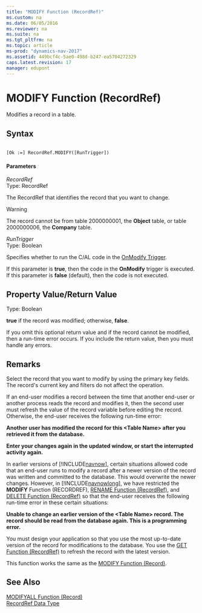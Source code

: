```yaml
---
title: "MODIFY Function (RecordRef)"
ms.custom: na
ms.date: 06/05/2016
ms.reviewer: na
ms.suite: na
ms.tgt_pltfrm: na
ms.topic: article
ms-prod: "dynamics-nav-2017"
ms.assetid: 449bcf4c-5ae0-498d-b247-ea5704272329
caps.latest.revision: 17
manager: edupont
---
```

# MODIFY Function (RecordRef)
Modifies a record in a table.  
  
## Syntax  
  
```  
  
[Ok :=] RecordRef.MODIFY([RunTrigger])  
```  
  
#### Parameters  
 *RecordRef*  
 Type: RecordRef  
  
 The RecordRef that identifies the record that you want to change.  
  
> [!WARNING]  
>  The record cannot be from table 2000000001, the **Object** table, or table 2000000006, the **Company** table.  
  
 *RunTrigger*  
 Type: Boolean  
  
 Specifies whether to run the C/AL code in the [OnModify Trigger](OnModify-Trigger.md).  
  
 If this parameter is **true**, then the code in the **OnModify** trigger is executed. If this parameter is **false** \(default\), then the code is not executed.  
  
## Property Value/Return Value  
 Type: Boolean  
  
 **true** if the record was modified; otherwise, **false**.  
  
 If you omit this optional return value and if the record cannot be modified, then a run-time error occurs. If you include the return value, then you must handle any errors.  
  
## Remarks  
 Select the record that you want to modify by using the primary key fields. The record's current key and filters do not affect the operation.  
  
 If an end-user modifies a record between the time that another end-user or another process reads the record and modifies it, then the second user must refresh the value of the record variable before editing the record. Otherwise, the end-user receives the following run-time error:  
  
 **Another user has modified the record for this \<Table Name> after you retrieved it from the database.**  
  
 **Enter your changes again in the updated window, or start the interrupted activity again.**  
  
 In earlier versions of [!INCLUDE[navnow](includes/navnow_md.md)], certain situations allowed code that an end-user runs to modify a record after a newer version of the record was written and committed to the database. This would overwrite the newer changes. However, in [!INCLUDE[navnowlong](includes/navnowlong_md.md)], we have restricted the **MODIFY** Function \(RECORDREF\), [RENAME Function \(RecordRef\)](RENAME-Function--RecordRef-.md), and [DELETE Function \(RecordRef\)](DELETE-Function--RecordRef-.md) so that the end-user receives the following run-time error in these certain situations:  
  
 **Unable to change an earlier version of the \<Table Name> record. The record should be read from the database again. This is a programming error.**  
  
 You must design your application so that you use the most up-to-date version of the record for modifications to the database. You use the [GET Function \(RecordRef\)](GET-Function--RecordRef-.md) to refresh the record with the latest version.  
  
 This function works the same as the [MODIFY Function \(Record\)](MODIFY-Function--Record-.md).  
  
## See Also  
 [MODIFYALL Function \(Record\)](MODIFYALL-Function--Record-.md)   
 [RecordRef Data Type](RecordRef-Data-Type.md)